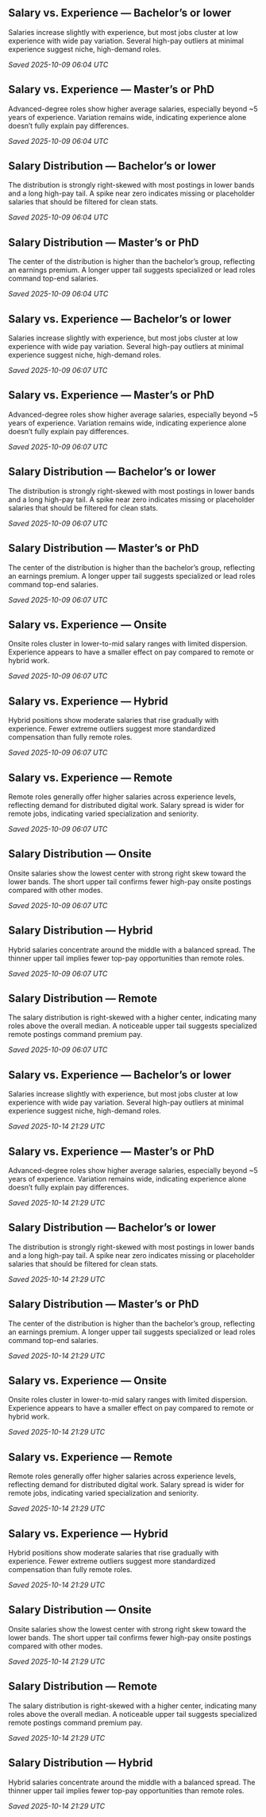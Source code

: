 ## Salary vs. Experience — Bachelor’s or lower
Salaries increase slightly with experience, but most jobs cluster at low experience with wide pay variation.
Several high-pay outliers at minimal experience suggest niche, high-demand roles.

_Saved 2025-10-09 06:04 UTC_

## Salary vs. Experience — Master’s or PhD
Advanced-degree roles show higher average salaries, especially beyond ~5 years of experience.
Variation remains wide, indicating experience alone doesn’t fully explain pay differences.

_Saved 2025-10-09 06:04 UTC_

## Salary Distribution — Bachelor’s or lower
The distribution is strongly right-skewed with most postings in lower bands and a long high-pay tail.
A spike near zero indicates missing or placeholder salaries that should be filtered for clean stats.

_Saved 2025-10-09 06:04 UTC_

## Salary Distribution — Master’s or PhD
The center of the distribution is higher than the bachelor’s group, reflecting an earnings premium.
A longer upper tail suggests specialized or lead roles command top-end salaries.

_Saved 2025-10-09 06:04 UTC_

## Salary vs. Experience — Bachelor’s or lower
Salaries increase slightly with experience, but most jobs cluster at low experience with wide pay variation.
Several high-pay outliers at minimal experience suggest niche, high-demand roles.

_Saved 2025-10-09 06:07 UTC_

## Salary vs. Experience — Master’s or PhD
Advanced-degree roles show higher average salaries, especially beyond ~5 years of experience.
Variation remains wide, indicating experience alone doesn’t fully explain pay differences.

_Saved 2025-10-09 06:07 UTC_

## Salary Distribution — Bachelor’s or lower
The distribution is strongly right-skewed with most postings in lower bands and a long high-pay tail.
A spike near zero indicates missing or placeholder salaries that should be filtered for clean stats.

_Saved 2025-10-09 06:07 UTC_

## Salary Distribution — Master’s or PhD
The center of the distribution is higher than the bachelor’s group, reflecting an earnings premium.
A longer upper tail suggests specialized or lead roles command top-end salaries.

_Saved 2025-10-09 06:07 UTC_

## Salary vs. Experience — Onsite
Onsite roles cluster in lower-to-mid salary ranges with limited dispersion.
Experience appears to have a smaller effect on pay compared to remote or hybrid work.

_Saved 2025-10-09 06:07 UTC_

## Salary vs. Experience — Hybrid
Hybrid positions show moderate salaries that rise gradually with experience.
Fewer extreme outliers suggest more standardized compensation than fully remote roles.

_Saved 2025-10-09 06:07 UTC_

## Salary vs. Experience — Remote
Remote roles generally offer higher salaries across experience levels, reflecting demand for distributed digital work.
Salary spread is wider for remote jobs, indicating varied specialization and seniority.

_Saved 2025-10-09 06:07 UTC_

## Salary Distribution — Onsite
Onsite salaries show the lowest center with strong right skew toward the lower bands.
The short upper tail confirms fewer high-pay onsite postings compared with other modes.

_Saved 2025-10-09 06:07 UTC_

## Salary Distribution — Hybrid
Hybrid salaries concentrate around the middle with a balanced spread.
The thinner upper tail implies fewer top-pay opportunities than remote roles.

_Saved 2025-10-09 06:07 UTC_

## Salary Distribution — Remote
The salary distribution is right-skewed with a higher center, indicating many roles above the overall median.
A noticeable upper tail suggests specialized remote postings command premium pay.

_Saved 2025-10-09 06:07 UTC_

## Salary vs. Experience — Bachelor’s or lower
Salaries increase slightly with experience, but most jobs cluster at low experience with wide pay variation.
Several high-pay outliers at minimal experience suggest niche, high-demand roles.

_Saved 2025-10-14 21:29 UTC_

## Salary vs. Experience — Master’s or PhD
Advanced-degree roles show higher average salaries, especially beyond ~5 years of experience.
Variation remains wide, indicating experience alone doesn’t fully explain pay differences.

_Saved 2025-10-14 21:29 UTC_

## Salary Distribution — Bachelor’s or lower
The distribution is strongly right-skewed with most postings in lower bands and a long high-pay tail.
A spike near zero indicates missing or placeholder salaries that should be filtered for clean stats.

_Saved 2025-10-14 21:29 UTC_

## Salary Distribution — Master’s or PhD
The center of the distribution is higher than the bachelor’s group, reflecting an earnings premium.
A longer upper tail suggests specialized or lead roles command top-end salaries.

_Saved 2025-10-14 21:29 UTC_

## Salary vs. Experience — Onsite
Onsite roles cluster in lower-to-mid salary ranges with limited dispersion.
Experience appears to have a smaller effect on pay compared to remote or hybrid work.

_Saved 2025-10-14 21:29 UTC_

## Salary vs. Experience — Remote
Remote roles generally offer higher salaries across experience levels, reflecting demand for distributed digital work.
Salary spread is wider for remote jobs, indicating varied specialization and seniority.

_Saved 2025-10-14 21:29 UTC_

## Salary vs. Experience — Hybrid
Hybrid positions show moderate salaries that rise gradually with experience.
Fewer extreme outliers suggest more standardized compensation than fully remote roles.

_Saved 2025-10-14 21:29 UTC_

## Salary Distribution — Onsite
Onsite salaries show the lowest center with strong right skew toward the lower bands.
The short upper tail confirms fewer high-pay onsite postings compared with other modes.

_Saved 2025-10-14 21:29 UTC_

## Salary Distribution — Remote
The salary distribution is right-skewed with a higher center, indicating many roles above the overall median.
A noticeable upper tail suggests specialized remote postings command premium pay.

_Saved 2025-10-14 21:29 UTC_

## Salary Distribution — Hybrid
Hybrid salaries concentrate around the middle with a balanced spread.
The thinner upper tail implies fewer top-pay opportunities than remote roles.

_Saved 2025-10-14 21:29 UTC_

